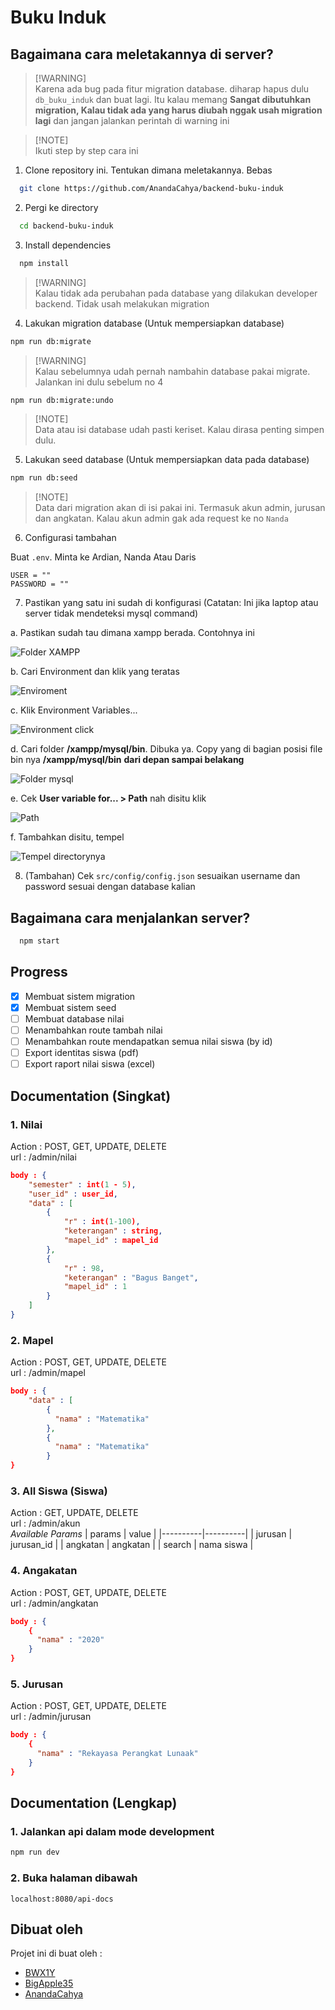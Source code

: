 # Buku Induk

## Bagaimana cara meletakannya di server?

> [!WARNING]\
> Karena ada bug pada fitur migration database. diharap hapus dulu `db_buku_induk` dan buat lagi. Itu kalau memang **Sangat dibutuhkan migration, Kalau tidak ada yang harus diubah nggak usah migration lagi** dan jangan jalankan perintah di warning ini

> [!NOTE]\
> Ikuti step by step cara ini

1. Clone repository ini. Tentukan dimana meletakannya. Bebas

```bash
  git clone https://github.com/AnandaCahya/backend-buku-induk
```

2. Pergi ke directory

```bash
  cd backend-buku-induk
```

3. Install dependencies

```bash
  npm install
```

> [!WARNING]\
> Kalau tidak ada perubahan pada database yang dilakukan developer backend. Tidak usah melakukan migration

4. Lakukan migration database (Untuk mempersiapkan database)

```bash
npm run db:migrate
```

> [!WARNING]\
> Kalau sebelumnya udah pernah nambahin database pakai migrate. Jalankan ini dulu sebelum no 4

```bash
npm run db:migrate:undo
```

> [!NOTE]\
> Data atau isi database udah pasti keriset. Kalau dirasa penting simpen dulu.

5. Lakukan seed database (Untuk mempersiapkan data pada database)

```bash
npm run db:seed
```

> [!NOTE]\
> Data dari migration akan di isi pakai ini. Termasuk akun admin, jurusan dan angkatan. Kalau akun admin gak ada request ke no `Nanda`

6. Configurasi tambahan

Buat `.env`. Minta ke Ardian, Nanda Atau Daris

```env
USER = ""
PASSWORD = ""
```

7. Pastikan yang satu ini sudah di konfigurasi (Catatan: Ini jika laptop atau server tidak mendeteksi mysql command)

a. Pastikan sudah tau dimana xampp berada. Contohnya ini

![Folder XAMPP](/assets/xampp_folder.png)

b. Cari Environment dan klik yang teratas

![Enviroment](/assets/start.png)

c. Klik Environment Variables...

![Environment click](/assets/envclick.png)

d. Cari folder **/xampp/mysql/bin**. Dibuka ya. Copy yang di bagian posisi file bin nya **/xampp/mysql/bin** __dari depan sampai belakang__

![Folder mysql](/assets/checkxampp.png)

e. Cek **User variable for... > Path** nah disitu klik 

![Path](/assets/path.png)

f. Tambahkan disitu, tempel

![Tempel directorynya](/assets/paste.png)



8. (Tambahan) Cek `src/config/config.json` sesuaikan username dan password sesuai dengan database kalian

## Bagaimana cara menjalankan server?

```bash
  npm start
```

## Progress

- [x] Membuat sistem migration
- [x] Membuat sistem seed
- [ ] Membuat database nilai
- [ ] Menambahkan route tambah nilai
- [ ] Menambahkan route mendapatkan semua nilai siswa (by id)
- [ ] Export identitas siswa (pdf)
- [ ] Export raport nilai siswa (excel)

## Documentation (Singkat)

### 1. Nilai

Action : POST, GET, UPDATE, DELETE\
url : /admin/nilai

```json
body : {
    "semester" : int(1 - 5),
    "user_id" : user_id,
    "data" : [
        {
            "r" : int(1-100),
            "keterangan" : string,
            "mapel_id" : mapel_id
        },
        {
            "r" : 98,
            "keterangan" : "Bagus Banget",
            "mapel_id" : 1
        }
    ]
}
```

### 2. Mapel

Action : POST, GET, UPDATE, DELETE\
url : /admin/mapel

```json
body : {
    "data" : [
        {
          "nama" : "Matematika"
        },
        {
          "nama" : "Matematika"
        }
}
```

### 3. All Siswa (Siswa)

Action : GET, UPDATE, DELETE\
url : /admin/akun\
_Available Params_
| params | value |
|----------|----------|
| jurusan | jurusan_id |
| angkatan | angkatan |
| search | nama siswa |

### 4. Angakatan

Action : POST, GET, UPDATE, DELETE\
url : /admin/angkatan

```json
body : {
    {
      "nama" : "2020"
    }
}
```

### 5. Jurusan

Action : POST, GET, UPDATE, DELETE\
url : /admin/jurusan

```json
body : {
    {
      "nama" : "Rekayasa Perangkat Lunaak"
    }
}
```

## Documentation (Lengkap)

### 1. Jalankan api dalam mode development

```bash
npm run dev
```

### 2. Buka halaman dibawah

```
localhost:8080/api-docs
```

## Dibuat oleh

Projet ini di buat oleh :

- [BWX1Y](https://github.com/bwx1y)
- [BigApple35](https://github.com/BigApple35)
- [AnandaCahya](https://github.com/AnandaCahya)

